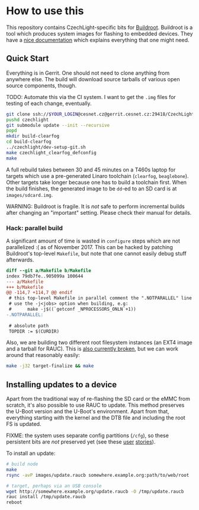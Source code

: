 # How to use this

This repository contains CzechLight-specific bits for [Buildroot](https://buildroot.org/).
Buildroot is a tool which produces system images for flashing to embedded devices.
They have a [nice documentation](http://nightly.buildroot.org/manual.html) which explains everything that one might need.

## Quick Start

Everything is in Gerrit.
One should not need to clone anything from anywhere else.
The build will download source tarballs of various open source components, though.

TODO: Automate this via the CI system.
I want to get the `.img` files for testing of each change, eventually.

```sh
git clone ssh://$YOUR_LOGIN@cesnet.cz@gerrit.cesnet.cz:29418/CzechLight/br2-external czechlight
pushd czechlight
git submodule update --init --recursive
popd
mkdir build-clearfog
cd build-clearfog
../czechlight/dev-setup-git.sh
make czechlight_clearfog_defconfig
make
```

A full rebuild takes between 30 and 45 minutes on a T460s laptop for targets which use a pre-generated Linaro toolchain (`clearfog`, `beaglebone`).
Other targets take longer because one has to build a toolchain first.
When the build finishes, the generated image to be `dd`-ed to an SD card is at `images/sdcard.img`.

WARNING: Buildroot is fragile.
It is *not* safe to perform incremental builds after changing an "important" setting.
Please check their manual for details.

### Hack: parallel build

A significant amount of time is wasted in `configure` steps which are not parallelized :( as of November 2017.
This can be hacked by patching Buildroot's top-level `Makefile`, but note that one cannot easily debug stuff afterwards.

```diff
diff --git a/Makefile b/Makefile
index 79db7fe..905099a 100644
--- a/Makefile
+++ b/Makefile
@@ -114,7 +114,7 @@ endif
 # this top-level Makefile in parallel comment the ".NOTPARALLEL" line and
 # use the -j<jobs> option when building, e.g:
 #      make -j$((`getconf _NPROCESSORS_ONLN`+1))
-.NOTPARALLEL:
 
 # absolute path
 TOPDIR := $(CURDIR)
```

Also, we are building two different root filesystem instances (an EXT4 image and a tarball for RAUC).
This is [also currently broken](http://lists.busybox.net/pipermail/buildroot/2017-November/206255.html), but we can work around that reasonably easily:

```sh
make -j32 target-finalize && make
```

## Installing updates to a device

Apart from the traditional way of re-flashing the SD card or the eMMC from scratch, it's also possible to use RAUC to update.
This method preserves the U-Boot version and the U-Boot's environment.
Apart from that, everything starting with the kernel and the DTB file and including the root FS is updated.

FIXME: the system uses separate config partitions (`/cfg`), so these persistent bits are *not* preserved yet (see these
[user](https://tree.taiga.io/project/jktjkt-czechlight/us/124?no-milestone=1)
[stories](https://tree.taiga.io/project/jktjkt-czechlight/us/127)).

To install an update:

```sh
# build node
make
rsync -avP images/update.raucb somewhere.example.org:path/to/web/root

# target, perhaps via an USB console
wget http://somewhere.example.org/update.raucb -O /tmp/update.raucb
rauc install /tmp/update.raucb
reboot
```
